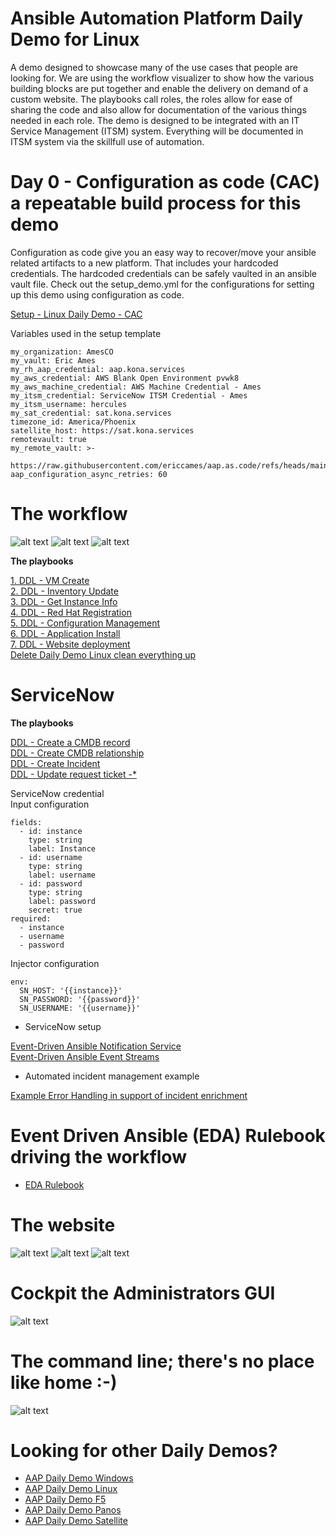 Ansible Automation Platform Daily Demo for Linux
=========
A demo designed to showcase many of the use cases that people are looking for.  We are using the workflow visualizer to show how the various building blocks are put together and enable the delivery on demand of a custom website.  The playbooks call roles, the roles allow for ease of sharing the code and also allow for documentation of the various things needed in each role. The demo is designed to be integrated with an IT Service Management (ITSM) system.  Everything will be documented in ITSM system via the skillfull use of automation.

Day 0 - Configuration as code (CAC) a repeatable build process for this demo
=========
Configuration as code give you an easy way to recover/move your ansible related artifacts to a new platform.  That includes your hardcoded credentials.  The hardcoded credentials can be safely vaulted in an ansible vault file.  Check out the setup_demo.yml for the configurations for setting up this demo using configuration as code.

[Setup - Linux Daily Demo - CAC](https://github.com/ericcames/aap.dailydemo.linux/blob/main/playbooks/setup_demo.yml "Setup - Linux Daily Demo - CAC")<br>

Variables used in the setup template
```
my_organization: AmesCO
my_vault: Eric Ames
my_rh_aap_credential: aap.kona.services
my_aws_credential: AWS Blank Open Environment pvwk8
my_aws_machine_credential: AWS Machine Credential - Ames
my_itsm_credential: ServiceNow ITSM Credential - Ames
my_itsm_username: hercules
my_sat_credential: sat.kona.services
timezone_id: America/Phoenix
satellite_host: https://sat.kona.services
remotevault: true
my_remote_vault: >-
  https://raw.githubusercontent.com/ericcames/aap.as.code/refs/heads/main/playbooks/files/vaults/ames/vault_ames.yml
aap_configuration_async_retries: 60
```
# The workflow

![alt text](https://github.com/ericcames/aap.dailydemo.linux/blob/main/images/ddlwf1.png "Start of workflow")
![alt text](https://github.com/ericcames/aap.dailydemo.linux/blob/main/images/ddlwf2.png "Middle of Workflow")
![alt text](https://github.com/ericcames/aap.dailydemo.linux/blob/main/images/ddlwf3.png "End of Workflow")

**The playbooks**

[1. DDL - VM Create](https://github.com/ericcames/aap.dailydemo.linux/blob/main/playbooks/create_instance_02.yml "create_instance_02.yml")<br>
[2. DDL - Inventory Update](https://github.com/ericcames/aap.dailydemo.linux/blob/main/playbooks/add_inventory_03.yml "add_inventory_03.yml")<br>
[3. DDL - Get Instance Info](https://github.com/ericcames/aap.dailydemo.linux/blob/main/playbooks/get_instance_info_04.yml "get_instance_info_04.yml")<br>
[4. DDL - Red Hat Registration](https://github.com/ericcames/aap.dailydemo.linux/blob/main/playbooks/redhat_subscription_manager_05.yml "redhat_subscription_manager_05.yml")<br>
[5. DDL - Configuration Management](https://github.com/ericcames/aap.dailydemo.linux/blob/main/playbooks/post_install_06.yml "post_install_06.yml")<br>
[6. DDL - Application Install](https://github.com/ericcames/aap.dailydemo.linux/blob/main/playbooks/lamp_setup_08.yml "lamp_setup_08.yml")<br>
[7. DDL - Website deployment](https://github.com/ericcames/aap.dailydemo.linux/blob/main/playbooks/website_deployment_09.yml "website_deployment_09.yml")<br>
[Delete Daily Demo Linux clean everything up](https://github.com/ericcames/aap.dailydemo.linux/blob/main/playbooks/site_delete.yml "site_delete.yml")<br>

ServiceNow
========

**The playbooks**

[DDL - Create a CMDB record](https://github.com/ericcames/aap.dailydemo.linux/blob/main/playbooks/servicenow/create_ci.yml "create_ci.yml") <br>
[DDL - Create CMDB relationship](https://github.com/ericcames/aap.dailydemo.linux/blob/main/playbooks/servicenow/create_cmdb_relationship.yml "create_cmdb_relationship.yml") <br>
[DDL - Create Incident](https://github.com/ericcames/aap.dailydemo.linux/blob/main/playbooks/servicenow/incident_create.yml "incident_create.yml") <br>
[DDL - Update request ticket -*](https://github.com/ericcames/aap.dailydemo.linux/blob/main/playbooks/servicenow/update_sn_req_itm.yml "update_sn_req_itm.yml") <br>

ServiceNow credential<br>
Input configuration
```
fields:
  - id: instance
    type: string
    label: Instance
  - id: username
    type: string
    label: username
  - id: password
    type: string
    label: password
    secret: true
required:
  - instance
  - username
  - password
```
Injector configuration
```
env:
  SN_HOST: '{{instance}}'
  SN_PASSWORD: '{{password}}'
  SN_USERNAME: '{{username}}'
```
- ServiceNow setup

[Event-Driven Ansible Notification Service](https://github.com/shadowman-lab/Ansible-SNOW/tree/main/SNOWSetup#servicenowaap-integration-instructions-using-event-driven-ansible-notification-service "Event-Driven Ansible Notification Service") <br>
[Event-Driven Ansible Event Streams](https://www.youtube.com/watch?v=P2NmuCIUiYg&t=811s "Event-Driven Ansible Event Streams") <br>

- Automated incident management example

[Example Error Handling in support of incident enrichment](https://github.com/ericcames/aap.dailydemo.linux/blob/main/roles/instance_create_aws/tasks/main.yml "Example Error Handling") <br>

# Event Driven Ansible (EDA) Rulebook driving the workflow

- [EDA Rulebook](https://github.com/ericcames/event.driven.ansible/blob/main/rulebooks/servicenow/requested_item.yml "EDA Rulebook")

# The website

![alt text](https://github.com/ericcames/aap.dailydemo.linux/blob/main/images/ddlwebtop.png "Webtop")
![alt text](https://github.com/ericcames/aap.dailydemo.linux/blob/main/images/ddlwebmid.png "Webmid")
![alt text](https://github.com/ericcames/aap.dailydemo.linux/blob/main/images/ddlwebbot.png "Webbottom")

# Cockpit the Administrators GUI

![alt text](https://github.com/ericcames/aap.dailydemo.linux/blob/main/images/cockpit.png "cockpit")

# The command line; there's no place like home :-)

![alt text](https://github.com/ericcames/aap.dailydemo.linux/blob/main/images/cli.png "The command line")

Looking for other Daily Demos?
=========

- [AAP Daily Demo Windows](https://github.com/ericcames/aap.dailydemo.windows "AAP Daily Demo Windows")
- [AAP Daily Demo Linux](https://github.com/ericcames/aap.dailydemo.linux "AAP Daily Demo Linux")
- [AAP Daily Demo F5](https://github.com/ericcames/aap.dailydemo.F5 "AAP Daily Demo F5")
- [AAP Daily Demo Panos](https://github.com/ericcames/aap.dailydemo.Panos "AAP Daily Demo Panos")
- [AAP Daily Demo Satellite](https://github.com/ericcames/aap.dailydemo.satellite "AAP Daily Demo Satellite")
